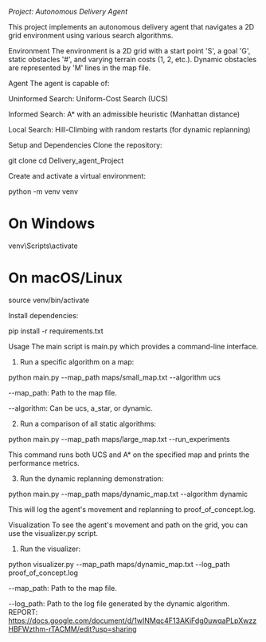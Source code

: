 *Project: Autonomous Delivery Agent*


This project implements an autonomous delivery agent that navigates a 2D grid environment using various search algorithms.

Environment
The environment is a 2D grid with a start point 'S', a goal 'G', static obstacles '#', and varying terrain costs (1, 2, etc.). Dynamic obstacles are represented by 'M' lines in the map file.

Agent
The agent is capable of:

Uninformed Search: Uniform-Cost Search (UCS)

Informed Search: A* with an admissible heuristic (Manhattan distance)

Local Search: Hill-Climbing with random restarts (for dynamic replanning)

Setup and Dependencies
Clone the repository:

git clone <your-repository-url>
cd Delivery_agent_Project

Create and activate a virtual environment:

python -m venv venv
# On Windows
venv\Scripts\activate
# On macOS/Linux
source venv/bin/activate

Install dependencies:

pip install -r requirements.txt

Usage
The main script is main.py which provides a command-line interface.

1. Run a specific algorithm on a map:

python main.py --map_path maps/small_map.txt --algorithm ucs

--map_path: Path to the map file.

--algorithm: Can be ucs, a_star, or dynamic.

2. Run a comparison of all static algorithms:

python main.py --map_path maps/large_map.txt --run_experiments

This command runs both UCS and A* on the specified map and prints the performance metrics.

3. Run the dynamic replanning demonstration:

python main.py --map_path maps/dynamic_map.txt --algorithm dynamic

This will log the agent's movement and replanning to proof_of_concept.log.

Visualization
To see the agent's movement and path on the grid, you can use the visualizer.py script.

1. Run the visualizer:

python visualizer.py --map_path maps/dynamic_map.txt --log_path proof_of_concept.log

--map_path: Path to the map file.

--log_path: Path to the log file generated by the dynamic algorithm.
REPORT: https://docs.google.com/document/d/1wINMqc4F13AKiFdg0uwqaPLpXwzzHBFWzthm-rTACMM/edit?usp=sharing
